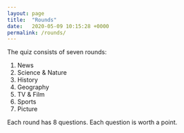```yaml
---
layout: page
title:  "Rounds"
date:   2020-05-09 10:15:28 +0000
permalink: /rounds/
---
```


The quiz consists of seven rounds:

1. News
1. Science & Nature
1. History
1. Geography
1. TV & Film
1. Sports
1. Picture

Each round has 8 questions. Each question is worth a point.
